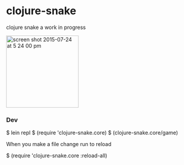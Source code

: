 # clojure-snake

clojure snake a work in progress

<img width="195" alt="screen shot 2015-07-24 at 5 24 00 pm" src="https://cloud.githubusercontent.com/assets/883126/8884925/dad3c040-3228-11e5-93ad-58bea4574ce5.png">


### Dev

  $ lein repl
  $ (require 'clojure-snake.core)
  $ (clojure-snake.core/game)

When you make a file change run to reload

  $ (require 'clojure-snake.core :reload-all)


